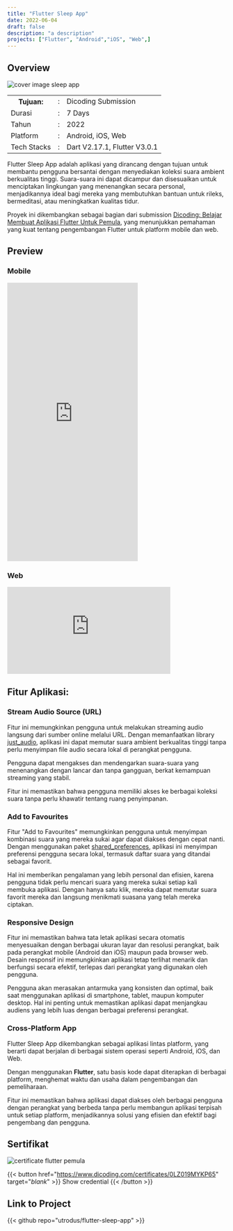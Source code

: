 ```yaml
---
title: "Flutter Sleep App"
date: 2022-06-04
draft: false
description: "a description"
projects: ["Flutter", "Android","iOS", "Web",]
---
```



## Overview

![cover image sleep app](https://res.cloudinary.com/dvhxdwwld/image/upload/v1660028418/cover-sleep_upqdhc.png)

<table class="table-auto text-left text-base min-w-full">
    <tbody>
      <tr class="border-b py-2">
        <th scope="row" class="font-bold">Tujuan:</th>
        <td class="font-bold">:</td>
        <td class="py-2">Dicoding Submission</td>
      </tr>
      <tr class="border-b py-2">
        <td class="font-bold">Durasi</td>
        <td class="font-bold">:</td>
        <td class="py-2">7 Days</td>
      </tr>
      <tr class="border-b py-2">
        <td class="font-bold">Tahun</td>
        <td class="font-bold">:</td>
        <td class="py-2">2022</td>
      </tr>
      <tr class="border-b py-2">
        <td class="font-bold">Platform</td>
        <td class="font-bold">:</td>
        <td class="py-2">
          Android, iOS, Web
          </td>
      </tr>        
      <tr class="border-b py-2">
        <td class="font-bold">Tech Stacks</td>
        <td class="font-bold">:</td>
        <td class="py-2">
          Dart V2.17.1, Flutter V3.0.1
          </td>
      </tr>        
    </tbody>
  </table>

Flutter Sleep App adalah aplikasi yang dirancang dengan tujuan untuk membantu pengguna bersantai dengan menyediakan koleksi suara ambient berkualitas tinggi. Suara-suara ini dapat dicampur dan disesuaikan untuk menciptakan lingkungan yang menenangkan secara personal, menjadikannya ideal bagi mereka yang membutuhkan bantuan untuk rileks, bermeditasi, atau meningkatkan kualitas tidur.

Proyek ini dikembangkan sebagai bagian dari submission [Dicoding: Belajar Membuat Aplikasi Flutter Untuk Pemula](https://www.dicoding.com/academies/159), yang menunjukkan pemahaman yang kuat tentang pengembangan Flutter untuk platform mobile dan web.


## Preview
### Mobile
<iframe src="https://user-images.githubusercontent.com/24326642/181683150-56d0900b-143a-4810-97ce-4022576a536b.webm" width="300" height="640" frameBorder="0" class="giphy-embed" allowFullScreen></iframe>

### Web
<iframe src="https://user-images.githubusercontent.com/24326642/181690203-a2138b36-7b5d-4d06-85cd-4f5989c0e67c.webm" width="375" height="200" frameBorder="0" class="giphy-embed" allowFullScreen></iframe>

## Fitur Aplikasi:
### Stream Audio Source (URL)
Fitur ini memungkinkan pengguna untuk melakukan streaming audio langsung dari sumber online melalui URL. Dengan memanfaatkan library [just_audio](https://pub.dev/packages/just_audio), aplikasi ini dapat memutar suara ambient berkualitas tinggi tanpa perlu menyimpan file audio secara lokal di perangkat pengguna.

Pengguna dapat mengakses dan mendengarkan suara-suara yang menenangkan dengan lancar dan tanpa gangguan, berkat kemampuan streaming yang stabil.

Fitur ini memastikan bahwa pengguna memiliki akses ke berbagai koleksi suara tanpa perlu khawatir tentang ruang penyimpanan.

### Add to Favourites
Fitur "Add to Favourites" memungkinkan pengguna untuk menyimpan kombinasi suara yang mereka sukai agar dapat diakses dengan cepat nanti. Dengan menggunakan paket [shared_preferences](https://pub.dev/packages/shared_preferences), aplikasi ini menyimpan preferensi pengguna secara lokal, termasuk daftar suara yang ditandai sebagai favorit.

Hal ini memberikan pengalaman yang lebih personal dan efisien, karena pengguna tidak perlu mencari suara yang mereka sukai setiap kali membuka aplikasi. Dengan hanya satu klik, mereka dapat memutar suara favorit mereka dan langsung menikmati suasana yang telah mereka ciptakan.
  
### Responsive Design
Fitur ini memastikan bahwa tata letak aplikasi secara otomatis menyesuaikan dengan berbagai ukuran layar dan resolusi perangkat, baik pada perangkat mobile (Android dan iOS) maupun pada browser web. Desain responsif ini memungkinkan aplikasi tetap terlihat menarik dan berfungsi secara efektif, terlepas dari perangkat yang digunakan oleh pengguna.

Pengguna akan merasakan antarmuka yang konsisten dan optimal, baik saat menggunakan aplikasi di smartphone, tablet, maupun komputer desktop. Hal ini penting untuk memastikan aplikasi dapat menjangkau audiens yang lebih luas dengan berbagai preferensi perangkat.
  
### Cross-Platform App
Flutter Sleep App dikembangkan sebagai aplikasi lintas platform, yang berarti dapat berjalan di berbagai sistem operasi seperti Android, iOS, dan Web.

Dengan menggunakan **Flutter**, satu basis kode dapat diterapkan di berbagai platform, menghemat waktu dan usaha dalam pengembangan dan pemeliharaan.

Fitur ini memastikan bahwa aplikasi dapat diakses oleh berbagai pengguna dengan perangkat yang berbeda tanpa perlu membangun aplikasi terpisah untuk setiap platform, menjadikannya solusi yang efisien dan efektif bagi pengembang dan pengguna.

## Sertifikat  
![certificate flutter pemula](https://user-images.githubusercontent.com/24326642/181682739-112c0aa8-f995-4130-aecb-4064283af8ba.png)

{{< button href="https://www.dicoding.com/certificates/0LZ019MYKP65" target="_blank_" >}}
Show credential
{{< /button >}}

 
## Link to Project
{{< github repo="utrodus/flutter-sleep-app" >}}

